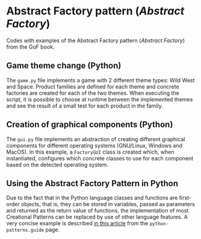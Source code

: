 # Abstract Factory pattern (_Abstract Factory_)

Codes with examples of the Abstract Factory pattern (_Abstract Factory_) from the GoF book.

## Game theme change (Python)

The `game.py` file implements a game with 2 different theme types: Wild West and Space. Product families are defined for each theme and concrete factories are created for each of the two themes. When executing the script, it is possible to choose at runtime between the implemented themes and see the result of a small test for each product in the family.

## Creation of graphical components (Python)

The `gui.py` file implements an abstraction of creating different graphical components for different operating systems (GNU/Linux, Windows and MacOS). In this example, a `FactoryGUI` class is created which, when instantiated, configures which concrete classes to use for each component based on the detected operating system.

## Using the Abstract Factory Pattern in Python

Due to the fact that in the Python language classes and functions are first-order objects, that is, they can be stored in variables, passed as parameters and returned as the return value of functions, the implementation of most Creational Patterns can be replaced by use of other language features. A very concise example is described [in this article](https://python-patterns.guide/gang-of-four/abstract-factory/) from the `python-patterns.guide` page.
